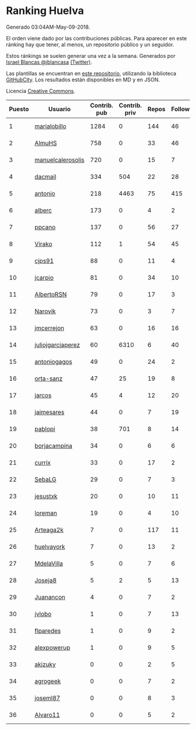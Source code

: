 # Ranking Huelva

Generado 03:04AM-May-09-2018.

El orden viene dado por las contribuciones públicas. Para aparecer en este ránking hay que tener, al menos, un repositorio público y un seguidor.

Estos ránkings se suelen generar una vez a la semana. Generados por [Israel Blancas @iblancasa](https://github.com/iblancasa/) [(Twitter)](https://twitter.com/iblancasa).

Las plantillas se encuentran en [este repositorio](https://github.com/iblancasa/GH-Spanish-Ranking), utilizando la biblioteca [GitHubCity](https://github.com/iblancasa/GitHubCity). Los resultados están disponibles en MD y en JSON.

Licencia [Creative Commons](https://creativecommons.org/licenses/by/4.0/).

| Puesto   |  Usuario  | Contrib. pub | Contrib. priv |Repos| Followers | Desde |  Avatar  |
|----------|-----------|--------------|---------------|-----|-----------|-------|----------|
|1|[marialobillo](https://github.com/marialobillo)|1284|0|144|46|2011-10-22|![marialobillo](https://avatars3.githubusercontent.com/u/1144759)|
|2|[AlmuHS](https://github.com/AlmuHS)|758|0|33|46|2015-10-11|![AlmuHS](https://avatars1.githubusercontent.com/u/15078104)|
|3|[manuelcalerosolis](https://github.com/manuelcalerosolis)|720|0|15|7|2012-12-20|![manuelcalerosolis](https://avatars2.githubusercontent.com/u/3088246)|
|4|[dacmail](https://github.com/dacmail)|334|504|22|28|2008-05-28|![dacmail](https://avatars2.githubusercontent.com/u/11754)|
|5|[antonio](https://github.com/antonio)|218|4463|75|415|2008-07-19|![antonio](https://avatars1.githubusercontent.com/u/17516)|
|6|[alberc](https://github.com/alberc)|173|0|4|2|2016-10-08|![alberc](https://avatars1.githubusercontent.com/u/22717129)|
|7|[ppcano](https://github.com/ppcano)|137|0|56|27|2011-06-02|![ppcano](https://avatars0.githubusercontent.com/u/825430)|
|8|[Virako](https://github.com/Virako)|112|1|54|45|2011-05-28|![Virako](https://avatars3.githubusercontent.com/u/815686)|
|9|[cjps91](https://github.com/cjps91)|88|0|11|4|2017-11-08|![cjps91](https://avatars0.githubusercontent.com/u/33495645)|
|10|[jcarpio](https://github.com/jcarpio)|81|0|34|10|2010-11-23|![jcarpio](https://avatars1.githubusercontent.com/u/493260)|
|11|[AlbertoRSN](https://github.com/AlbertoRSN)|79|0|17|3|2015-09-30|![AlbertoRSN](https://avatars0.githubusercontent.com/u/14915460)|
|12|[Narovik](https://github.com/Narovik)|73|0|3|7|2016-06-12|![Narovik](https://avatars1.githubusercontent.com/u/19890871)|
|13|[jmcerrejon](https://github.com/jmcerrejon)|63|0|16|16|2012-07-09|![jmcerrejon](https://avatars1.githubusercontent.com/u/1942431)|
|14|[juliojgarciaperez](https://github.com/juliojgarciaperez)|60|6310|6|40|2015-08-26|![juliojgarciaperez](https://avatars2.githubusercontent.com/u/13980296)|
|15|[antoniogagos](https://github.com/antoniogagos)|49|0|24|2|2015-09-18|![antoniogagos](https://avatars1.githubusercontent.com/u/14351629)|
|16|[orta-sanz](https://github.com/orta-sanz)|47|25|19|8|2013-01-22|![orta-sanz](https://avatars2.githubusercontent.com/u/3337555)|
|17|[jarcos](https://github.com/jarcos)|45|4|12|20|2011-07-23|![jarcos](https://avatars2.githubusercontent.com/u/933995)|
|18|[jaimesares](https://github.com/jaimesares)|44|0|7|19|2012-09-28|![jaimesares](https://avatars1.githubusercontent.com/u/2446051)|
|19|[pablopi](https://github.com/pablopi)|38|701|8|14|2014-02-19|![pablopi](https://avatars0.githubusercontent.com/u/6725714)|
|20|[borjacampina](https://github.com/borjacampina)|34|0|6|6|2010-12-08|![borjacampina](https://avatars1.githubusercontent.com/u/514025)|
|21|[currix](https://github.com/currix)|33|0|17|2|2013-12-21|![currix](https://avatars3.githubusercontent.com/u/6237933)|
|22|[SebaLG](https://github.com/SebaLG)|29|0|7|3|2015-11-17|![SebaLG](https://avatars1.githubusercontent.com/u/15893746)|
|23|[jesustxk](https://github.com/jesustxk)|20|0|10|11|2014-07-01|![jesustxk](https://avatars2.githubusercontent.com/u/8038664)|
|24|[loreman](https://github.com/loreman)|19|0|4|10|2010-11-19|![loreman](https://avatars2.githubusercontent.com/u/488198)|
|25|[Arteaga2k](https://github.com/Arteaga2k)|7|0|117|11|2012-05-11|![Arteaga2k](https://avatars2.githubusercontent.com/u/1731164)|
|26|[huelvayork](https://github.com/huelvayork)|7|0|13|2|2011-03-29|![huelvayork](https://avatars3.githubusercontent.com/u/697151)|
|27|[MdelaVilla](https://github.com/MdelaVilla)|5|0|7|6|2012-07-18|![MdelaVilla](https://avatars0.githubusercontent.com/u/2000720)|
|28|[Joseja8](https://github.com/Joseja8)|5|2|5|13|2014-07-12|![Joseja8](https://avatars0.githubusercontent.com/u/8145991)|
|29|[Juanancon](https://github.com/Juanancon)|4|0|7|2|2016-04-29|![Juanancon](https://avatars1.githubusercontent.com/u/18741909)|
|30|[jvlobo](https://github.com/jvlobo)|1|0|7|13|2013-10-12|![jvlobo](https://avatars1.githubusercontent.com/u/5671420)|
|31|[flparedes](https://github.com/flparedes)|1|0|9|2|2015-06-28|![flparedes](https://avatars2.githubusercontent.com/u/13085943)|
|32|[alexpowerup](https://github.com/alexpowerup)|1|0|9|5|2015-04-20|![alexpowerup](https://avatars0.githubusercontent.com/u/12040064)|
|33|[akizuky](https://github.com/akizuky)|0|0|2|5|2011-09-08|![akizuky](https://avatars2.githubusercontent.com/u/1035039)|
|34|[agrogeek](https://github.com/agrogeek)|0|0|7|2|2009-04-01|![agrogeek](https://avatars0.githubusercontent.com/u/69480)|
|35|[joseml87](https://github.com/joseml87)|0|0|8|3|2016-01-13|![joseml87](https://avatars3.githubusercontent.com/u/16690607)|
|36|[Alvaro11](https://github.com/Alvaro11)|0|0|5|2|2014-09-26|![Alvaro11](https://avatars3.githubusercontent.com/u/8927377)|
